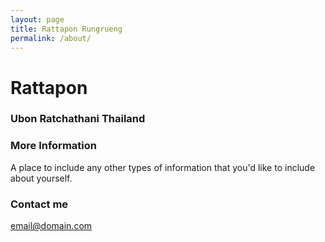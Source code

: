 ```yaml
---
layout: page
title: Rattapon Rungrueng
permalink: /about/
---
```


# Rattapon
### Ubon Ratchathani Thailand

### More Information

A place to include any other types of information that you'd like to include about yourself.

### Contact me

[email@domain.com](mailto:email@domain.com)
